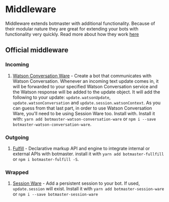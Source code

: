 # Middleware

Middleware extends botmaster with additional functionality. Because of their modular nature they are great for extending your bots with functionality very quickly. Read more about how they work [here](/working-with-botmaster/middleware)

## Official middleware

### Incoming

1. [Watson Conversation Ware](https://github.com/botmasterai/botmaster-watson-conversation-ware) - Create a bot that communicates with Watson Conversation. Whenever an incoming text update comes
in, it will be forwarded to your specified Watson Conversation service and the 
Watson response will be added to the update object. It will add the following to
your update: `update.watsonUpdate`, `update.watsonConversation` and `update.session.watsonContext`. As you can guess from that last part, in order
to use Watson Conversation Ware, you'll need to be using Session Ware too. Install with. Install it with: `yarn add botmaster-watson-conversation-ware` or `npm i --save botmaster-watson-conversation-ware`.

### Outgoing

1. [Fulfill](/middlewares/fulfill.md) - Declarative markup API and engine to integrate internal or external APIs with botmaster. install it with `yarn add botmaster-fullfill` or `npm i botmaster-fulfill -S`.

### Wrapped

1. [Session Ware](https://github.com/botmasterai/botmaster-session-ware) - Add a
persistent session to your bot. If used, `update.session` will exist. Install it
with `yarn add botmaster-session-ware` or `npm i --save botmaster-session-ware`